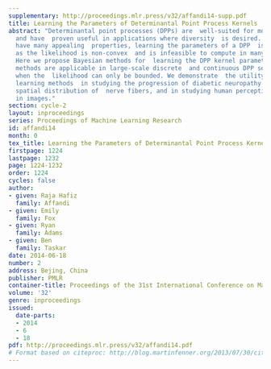 ```yaml
---
supplementary: http://proceedings.mlr.press/v32/affandi14-supp.pdf
title: Learning the Parameters of Determinantal Point Process Kernels
abstract: "Determinantal point processes (DPPs) are  well-suited for modeling repulsion
  and have  proven useful in applications where diversity  is desired. While DPPs
  have many appealing  properties, learning the parameters of a DPP  is difficult,
  as the likelihood is non-convex  and is infeasible to compute in many scenarios.
  Here we propose Bayesian methods for  learning the DPP kernel parameters. These
  methods are applicable in large-scale discrete  and continuous DPP settings, even
  when the  likelihood can only be bounded. We demonstrate  the utility of our DPP
  learning methods  in studying the progression of diabetic neuropathy  based on the
  spatial distribution of  nerve fibers, and in studying human perception  of diversity
  in images."
section: cycle-2
layout: inproceedings
series: Proceedings of Machine Learning Research
id: affandi14
month: 0
tex_title: Learning the Parameters of Determinantal Point Process Kernels
firstpage: 1224
lastpage: 1232
page: 1224-1232
order: 1224
cycles: false
author:
- given: Raja Hafiz
  family: Affandi
- given: Emily
  family: Fox
- given: Ryan
  family: Adams
- given: Ben
  family: Taskar
date: 2014-06-18
number: 2
address: Bejing, China
publisher: PMLR
container-title: Proceedings of the 31st International Conference on Machine Learning
volume: '32'
genre: inproceedings
issued:
  date-parts:
  - 2014
  - 6
  - 18
pdf: http://proceedings.mlr.press/v32/affandi14.pdf
# Format based on citeproc: http://blog.martinfenner.org/2013/07/30/citeproc-yaml-for-bibliographies/
---
```

